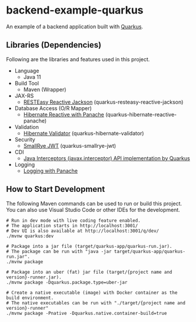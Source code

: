 # backend-example-quarkus

An example of a backend application built with [Quarkus](https://quarkus.io/).

## Libraries (Dependencies)

Following are the libraries and features used in this project.

* Language
  * Java 11
* Build Tool
  * Maven (Wrapper)
* JAX-RS
  * [RESTEasy Reactive Jackson](https://quarkus.io/guides/resteasy-reactive) (quarkus-resteasy-reactive-jackson)
* Database Access (O/R Mapper)
  * [Hibernate Reactive with Panache](https://quarkus.io/guides/hibernate-reactive-panache) (quarkus-hibernate-reactive-panache)
* Validation
  * [Hibernate Validator](https://quarkus.io/guides/validation) (quarkus-hibernate-validator)
* Security
  * [SmallRye JWT](https://quarkus.io/guides/security-jwt) (quarkus-smallrye-jwt)
* CDI
  * [Java Interceptors (javax.interceptor) API implementation by Quarkus](https://quarkus.io/guides/cdi#interceptors)
* Logging
  * [Logging with Panache](https://quarkus.io/guides/logging#logging-with-panache)

## How to Start Development

The following Maven commands can be used to run or build this project. You can also use Visual Studio Code or other IDEs for the development.

```shell script
# Run in dev mode with live coding feature enabled.
# The application starts in http://localhost:3001/
# Dev UI is also available at http://localhost:3001/q/dev/
./mvnw quarkus:dev

# Package into a jar file (target/quarkus-app/quarkus-run.jar).
# The package can be run with "java -jar target/quarkus-app/quarkus-run.jar".
./mvnw package

# Package into an uber (fat) jar file (target/{project name and version}-runner.jar).
./mvnw package -Dquarkus.package.type=uber-jar

# Create a native executable (image) with Docker container as the build environment.
# The native executables can be run with "./target/{project name and version}-runner"
./mvnw package -Pnative -Dquarkus.native.container-build=true
```

